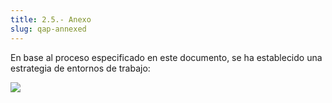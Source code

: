 ```yaml
---
title: 2.5.- Anexo
slug: qap-annexed
---
```


En base al proceso especificado en este documento, se ha establecido una estrategia de entornos de trabajo:

![](/images/qap/estrategia-de-entornos-de-trabajo.png)
